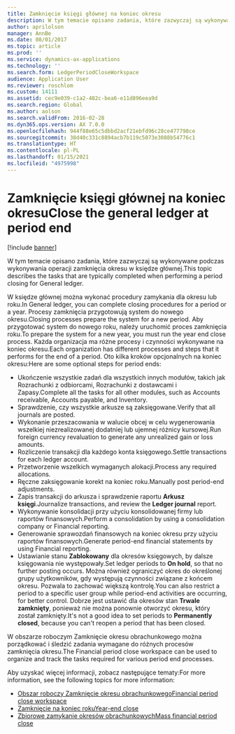 ```yaml
---
title: Zamknięcie księgi głównej na koniec okresu
description: W tym temacie opisano zadania, które zazwyczaj są wykonywane podczas wykonywania operacji zamknięcia okresu w księdze głównej.
author: aprilolson
manager: AnnBe
ms.date: 08/01/2017
ms.topic: article
ms.prod: ''
ms.service: dynamics-ax-applications
ms.technology: ''
ms.search.form: LedgerPeriodCloseWorkspace
audience: Application User
ms.reviewer: roschlom
ms.custom: 14111
ms.assetid: cec9e039-c1a2-482c-bea6-e11d896eea9d
ms.search.region: Global
ms.author: aolson
ms.search.validFrom: 2016-02-28
ms.dyn365.ops.version: AX 7.0.0
ms.openlocfilehash: 944f88e65c5dbbd2acf21ebfd96c28ce477798ce
ms.sourcegitcommit: 38d40c331c8894acb7b119c5073e3088b54776c1
ms.translationtype: HT
ms.contentlocale: pl-PL
ms.lasthandoff: 01/15/2021
ms.locfileid: "4975998"
---
```

# <a name="close-the-general-ledger-at-period-end"></a><span data-ttu-id="15aab-103">Zamknięcie księgi głównej na koniec okresu</span><span class="sxs-lookup"><span data-stu-id="15aab-103">Close the general ledger at period end</span></span>

[!include [banner](../includes/banner.md)]

<span data-ttu-id="15aab-104">W tym temacie opisano zadania, które zazwyczaj są wykonywane podczas wykonywania operacji zamknięcia okresu w księdze głównej.</span><span class="sxs-lookup"><span data-stu-id="15aab-104">This topic describes the tasks that are typically completed when performing a period closing for General ledger.</span></span> 

<span data-ttu-id="15aab-105">W księdze głównej można wykonać procedury zamykania dla okresu lub roku.</span><span class="sxs-lookup"><span data-stu-id="15aab-105">In General ledger, you can complete closing procedures for a period or a year.</span></span> <span data-ttu-id="15aab-106">Procesy zamknięcia przygotowują system do nowego okresu.</span><span class="sxs-lookup"><span data-stu-id="15aab-106">Closing processes prepare the system for a new period.</span></span> <span data-ttu-id="15aab-107">Aby przygotować system do nowego roku, należy uruchomić proces zamknięcia roku.</span><span class="sxs-lookup"><span data-stu-id="15aab-107">To prepare the system for a new year, you must run the year end close process.</span></span> <span data-ttu-id="15aab-108">Każda organizacja ma różne procesy i czynności wykonywane na koniec okresu.</span><span class="sxs-lookup"><span data-stu-id="15aab-108">Each organization has different processes and steps that it performs for the end of a period.</span></span> <span data-ttu-id="15aab-109">Oto kilka kroków opcjonalnych na koniec okresu:</span><span class="sxs-lookup"><span data-stu-id="15aab-109">Here are some optional steps for period ends:</span></span>

-   <span data-ttu-id="15aab-110">Ukończenie wszystkie zadań dla wszystkich innych modułów, takich jak Rozrachunki z odbiorcami, Rozrachunki z dostawcami i Zapasy.</span><span class="sxs-lookup"><span data-stu-id="15aab-110">Complete all the tasks for all other modules, such as Accounts receivable, Accounts payable, and Inventory.</span></span>
-   <span data-ttu-id="15aab-111">Sprawdzenie, czy wszystkie arkusze są zaksięgowane.</span><span class="sxs-lookup"><span data-stu-id="15aab-111">Verify that all journals are posted.</span></span>
-   <span data-ttu-id="15aab-112">Wykonanie przeszacowania w walucie obcej w celu wygenerowania wszelkiej niezrealizowanej dodatniej lub ujemnej różnicy kursowej.</span><span class="sxs-lookup"><span data-stu-id="15aab-112">Run foreign currency revaluation to generate any unrealized gain or loss amounts.</span></span>
-   <span data-ttu-id="15aab-113">Rozliczenie transakcji dla każdego konta księgowego.</span><span class="sxs-lookup"><span data-stu-id="15aab-113">Settle transactions for each ledger account.</span></span>
-   <span data-ttu-id="15aab-114">Przetworzenie wszelkich wymaganych alokacji.</span><span class="sxs-lookup"><span data-stu-id="15aab-114">Process any required allocations.</span></span>
-   <span data-ttu-id="15aab-115">Ręczne zaksięgowanie korekt na koniec roku.</span><span class="sxs-lookup"><span data-stu-id="15aab-115">Manually post period-end adjustments.</span></span>
-   <span data-ttu-id="15aab-116">Zapis transakcji do arkusza i sprawdzenie raportu **Arkusz księgi**.</span><span class="sxs-lookup"><span data-stu-id="15aab-116">Journalize transactions, and review the **Ledger journal** report.</span></span>
-   <span data-ttu-id="15aab-117">Wykonywanie konsolidacji przy użyciu konsolidowanej firmy lub raportów finansowych.</span><span class="sxs-lookup"><span data-stu-id="15aab-117">Perform a consolidation by using a consolidation company or Financial reporting.</span></span>
-   <span data-ttu-id="15aab-118">Generowanie sprawozdań finansowych na koniec okresu przy użyciu raportów finansowych.</span><span class="sxs-lookup"><span data-stu-id="15aab-118">Generate period-end financial statements by using Financial reporting.</span></span>
-   <span data-ttu-id="15aab-119">Ustawianie stanu **Zablokowany** dla okresów księgowych, by dalsze księgowania nie występowały.</span><span class="sxs-lookup"><span data-stu-id="15aab-119">Set ledger periods to **On hold**, so that no further posting occurs.</span></span> <span data-ttu-id="15aab-120">Można również ograniczyć okres do określonej grupy użytkowników, gdy występują czynności związane z końcem okresu. Pozwala to zachować większą kontrolę.</span><span class="sxs-lookup"><span data-stu-id="15aab-120">You can also restrict a period to a specific user group while period-end activities are occurring, for better control.</span></span> <span data-ttu-id="15aab-121">Dobrze jest ustawić dla okresów stan **Trwale zamknięty**, ponieważ nie można ponownie otworzyć okresu, który został zamknięty.</span><span class="sxs-lookup"><span data-stu-id="15aab-121">It's not a good idea to set periods to **Permanently closed**, because you can't reopen a period that has been closed.</span></span>

<span data-ttu-id="15aab-122">W obszarze roboczym Zamknięcie okresu obrachunkowego można porządkować i śledzić zadania wymagane do różnych procesów zamknięcia okresu.</span><span class="sxs-lookup"><span data-stu-id="15aab-122">The Financial period close workspace can be used to organize and track the tasks required for various period end processes.</span></span> 


<span data-ttu-id="15aab-123">Aby uzyskać więcej informacji, zobacz następujące tematy:</span><span class="sxs-lookup"><span data-stu-id="15aab-123">For more information, see the following topics for more information:</span></span>
- [<span data-ttu-id="15aab-124">Obszar roboczy Zamknięcie okresu obrachunkowego</span><span class="sxs-lookup"><span data-stu-id="15aab-124">Financial period close workspace</span></span>](financial-period-close-workspace.md) 
- [<span data-ttu-id="15aab-125">Zamknięcie na koniec roku</span><span class="sxs-lookup"><span data-stu-id="15aab-125">Year-end close</span></span>](Year-end-close.md)  
- [<span data-ttu-id="15aab-126">Zbiorowe zamykanie okresów obrachunkowych</span><span class="sxs-lookup"><span data-stu-id="15aab-126">Mass financial period close</span></span>](tasks/mass-financial-period-close.md)




